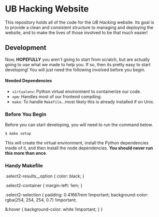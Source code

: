 # UB Hacking Website

This repository holds all of the code for the *UB Hacking* website. Its goal is
to provide a clean and consistent structure to managing and deploying the website,
and to make the lives of those involved to be that much easier!

## Development

Now, **HOPEFULLY** you aren't going to start from scratch, but are actually going
to use what we made to help you. If so, then its pretty easy to start developing!
You will just need the following involved before you begin.

#### Needed Dependencies
* `virtualenv`: Python virtual environment to containerize our code.
* `npm`: Handles most of our frontend compiling.
* `make`: To handle `Makefile`...most likely this is already installed if on Unix.

### Before You Begin

Before you can start developing, you will need to run the command below.

```bash
$ make setup
```

This will create the virtual environment, install the Python dependencies inside
of it, and then install the node dependencies. **You should never run this more
than once**.

### Handy Makefile

.select2-results__option {
  color: black;
}

.select2-container {
  margin-left: 1em;
}

.select2-selection {
  padding: 0.41667rem !important;
  background-color: rgba(254, 254, 254, 0.7) !important;

  &:hover {
    background-color: white !important;
  }
}
